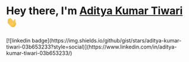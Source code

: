 <h1>Hey there, I'm <a  href="https://www.linkedin.com/in/aditya-kumar-tiwari-03b653233/">Aditya Kumar Tiwari </a> <img  src="https://raw.githubusercontent.com/ABSphreak/ABSphreak/master/gifs/Hi.gif" width="30"></h1>
[![linkedin badge](https://img.shields.io/github/gist/stars/aditya-kumar-tiwari-03b653233?style=social)](https://www.linkedin.com/in/aditya-kumar-tiwari-03b653233/)
